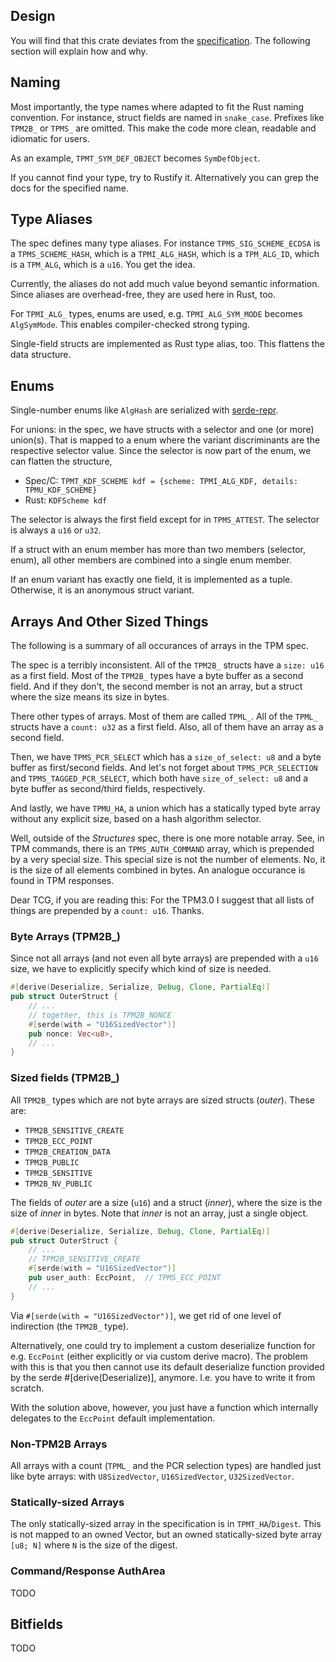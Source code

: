 ## Design

You will find that this crate deviates from the
[specification](https://trustedcomputinggroup.org/wp-content/uploads/TCG_TPM2_r1p59_Part2_Structures_pub.pdf).
The following section will explain how and why.


## Naming

Most importantly, the type names where adapted to fit the Rust naming
convention. For instance, struct fields are named in `snake_case`. Prefixes like
`TPM2B_` or `TPMS_` are omitted. This make the code more clean, readable and
idiomatic for users.

As an example, `TPMT_SYM_DEF_OBJECT` becomes `SymDefObject`.

If you cannot find your type, try to Rustify it. Alternatively you can grep the
docs for the specified name.


## Type Aliases

The spec defines many type aliases. For instance `TPMS_SIG_SCHEME_ECDSA` is a
`TPMS_SCHEME_HASH`, which is a `TPMI_ALG_HASH`, which is a `TPM_ALG_ID`, which
is a `TPM_ALG`, which is a `u16`. You get the idea.

Currently, the aliases do not add much value beyond semantic information. Since
aliases are overhead-free, they are used here in Rust, too.

For `TPMI_ALG_` types, enums are used, e.g. `TPMI_ALG_SYM_MODE` becomes
`AlgSymMode`. This enables compiler-checked strong typing.

Single-field structs are implemented as Rust type alias, too. This flattens the
data structure.


## Enums

Single-number enums like `AlgHash` are serialized with
[serde-repr](https://github.com/dtolnay/serde-repr).

For unions: in the spec, we have structs with a selector and one (or more) union(s).
That is mapped to a enum where the variant discriminants are the respective
selector value. Since the selector is now part of the enum, we can flatten
the structure,

* Spec/C: `TPMT_KDF_SCHEME kdf = {scheme: TPMI_ALG_KDF, details: TPMU_KDF_SCHEME}`
* Rust: `KDFScheme kdf`

The selector is always the first field except for in `TPMS_ATTEST`. The selector
is always a `u16` or `u32`.

If a struct with an enum member has more than two members (selector, enum), all
other members are combined into a single enum member.

If an enum variant has exactly one field, it is implemented as a tuple.
Otherwise, it is an anonymous struct variant.

## Arrays And Other Sized Things

The following is a summary of all occurances of arrays in the TPM spec.

The spec is a terribly inconsistent. All of the `TPM2B_` structs have a `size:
u16` as a first field. Most of the `TPM2B_` types have a byte buffer as a second
field. And if they don't, the second member is not an array, but a struct where
the size means its size in bytes.

There other types of arrays. Most of them are called `TPML_`. All of the
`TPML_` structs have a `count: u32` as a first field. Also, all of them
have an array as a second field.

Then, we have `TPMS_PCR_SELECT` which has a `size_of_select: u8` and a byte
buffer as first/second fields. And let's not forget about
`TPMS_PCR_SELECTION` and `TPMS_TAGGED_PCR_SELECT`, which both have
`size_of_select: u8` and a byte buffer as second/third fields, respectively.

And lastly, we have `TPMU_HA`, a union which has a statically typed byte array
without any explicit size, based on a hash algorithm selector.

Well, outside of the *Structures* spec, there is one more notable array. See, in
TPM commands, there is an `TPMS_AUTH_COMMAND` array, which is prepended by a
very special size. This special size is not the number of elements. No, it is
the size of all elements combined in bytes. An analogue occurance is found in
TPM responses.

Dear TCG, if you are reading this: For the TPM3.0 I suggest that all lists of
things are prepended by a `count: u16`. Thanks.


### Byte Arrays (TPM2B_)

Since not all arrays (and not even all byte arrays) are prepended with a `u16`
size, we have to explicitly specify which kind of size is needed.

```rust
#[derive(Deserialize, Serialize, Debug, Clone, PartialEq)]
pub struct OuterStruct {
    // ...
    // together, this is TPM2B_NONCE
    #[serde(with = "U16SizedVector")]
    pub nonce: Vec<u8>,
    // ...
}
```


### Sized fields (TPM2B_)

All `TPM2B_` types which are not byte arrays are sized structs (_outer_). These
are:

* `TPM2B_SENSITIVE_CREATE`
* `TPM2B_ECC_POINT`
* `TPM2B_CREATION_DATA`
* `TPM2B_PUBLIC`
* `TPM2B_SENSITIVE`
* `TPM2B_NV_PUBLIC`

The fields of _outer_ are a size (`u16`) and a struct (_inner_), where the size
is the size of _inner_ in bytes. Note that _inner_ is not an array, just a
single object.

```rust
#[derive(Deserialize, Serialize, Debug, Clone, PartialEq)]
pub struct OuterStruct {
    // ...
    // TPM2B_SENSITIVE_CREATE
    #[serde(with = "U16SizedVector")]
    pub user_auth: EccPoint,  // TPMS_ECC_POINT
    // ...
}
```

Via `#[serde(with = "U16SizedVector")]`, we get rid of one level of indirection
(the `TPM2B_` type).

Alternatively, one could try to implement a custom deserialize function for e.g.
`EccPoint` (either explicitly or via custom derive macro). The problem with this
is that you then cannot use its default deserialize function provided by the
serde #[derive(Deserialize)], anymore. I.e. you have to write it from scratch.

With the solution above, however, you just have a function which internally
delegates to the `EccPoint` default implementation.


### Non-TPM2B Arrays

All arrays with a count (`TPML_` and the PCR selection types) are handled just
like byte arrays: with `U8SizedVector`, `U16SizedVector`, `U32SizedVector`.


### Statically-sized Arrays

The only statically-sized array in the specification is in `TPMT_HA`/`Digest`.
This is not mapped to an owned Vector, but an owned statically-sized byte array
`[u8; N]` where `N` is the size of the digest.


### Command/Response AuthArea

TODO

## Bitfields

TODO


